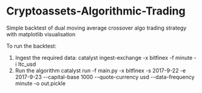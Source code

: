 # Cryptoassets-Algorithmic-Trading
Simple backtest of dual moving average crossover algo trading strategy with matplotlib visualisation

To run the backtest:
1. Ingest the required data:
catalyst ingest-exchange -x bitfinex -f minute -i ltc_usd
2. Run the algorithm
catalyst run -f main.py -x bitfinex -s 2017-9-22 -e 2017-9-23 --capital-base 1000 --quote-currency usd --data-frequency minute -o out.pickle
